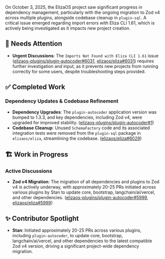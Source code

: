 On October 3, 2025, the ElizaOS project saw significant progress in dependency management, particularly with the ongoing migration to Zod v4 across multiple plugins, alongside codebase cleanup in `plugin-sql`. A critical issue emerged regarding import errors with Eliza CLI 1.61, which is actively being investigated as it impacts new project creation.

## 🚨 Needs Attention 
- **Urgent Discussions**: The `Imports Not Found with Eliza CLI 1.61` issue ([elizaos-plugins/plugin-autocoder#6031](https://github.com/elizaos-plugins/plugin-autocoder/issues/6031), [elizaos/eliza#6031](https://github.com/elizaos/eliza/issues/6031)) requires further investigation and input, as it prevents new projects from running correctly for some users, despite troubleshooting steps provided.

## ✅ Completed Work
### Dependency Updates & Codebase Refinement
- **Dependency Upgrades**: The `plugin-autocoder` application version was bumped to 1.3.3, and key dependencies, including Zod v4, were upgraded for improved stability. ([elizaos-plugins/plugin-autocoder#1](https://github.com/elizaos-plugins/plugin-autocoder/pull/1))
- **Codebase Cleanup**: Unused `SchemaFactory` code and its associated integration tests were removed from the `plugin-sql` package in `elizaos/eliza`, streamlining the codebase. ([elizaos/eliza#6029](https://github.com/elizaos/eliza/pull/6029))

## 🏗️ Work in Progress
### Active Discussions
- **Zod v4 Migration**: The migration of all dependencies and plugins to Zod v4 is actively underway, with approximately 20-25 PRs initiated across various plugins by Stan to update core, bootstrap, langchain/ai/vercel, and other dependencies. ([elizaos-plugins/plugin-autocoder#5999](https://github.com/elizaos-plugins/plugin-autocoder/issues/5999), [elizaos/eliza#5999](https://github.com/elizaos/eliza/issues/5999))

## ✨ Contributor Spotlight
- **Stan**: Initiated approximately 20-25 PRs across various plugins, including `plugin-autocoder`, to update core, bootstrap, langchain/ai/vercel, and other dependencies to the latest compatible Zod v4 version, driving a significant project-wide dependency migration.